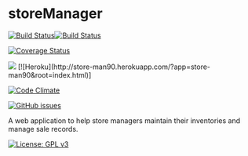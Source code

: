 # storeManager

[![Build Status](https://travis-ci.com/hogum/storeManager.svg?branch=project-app)](https://travis-ci.com/hogum/storeManager)[![Build Status](https://travis-ci.com/hogum/storeManager.svg?branch=master)](https://travis-ci.com/hogum/storeManager)

[![Coverage Status](https://coveralls.io/repos/github/hogum/storeManager/badge.svg)](https://coveralls.io/github/hogum/storeManager)

<img src="http://store-man90.herokuapp.com/?app=store-man90&root=index.html" />
[![Heroku](http://store-man90.herokuapp.com/?app=store-man90&root=index.html)]

[![Code Climate](https://codeclimate.com/github/codeclimate/codeclimate/badges/gpa.svg)](https://codeclimate.com/github/hogum/storeManager)

[![GitHub issues](https://img.shields.io/github/issues/hogum/storeManager.svg?style=for-the-badge)](https://github.com/hogum/storeManager/issues)

A web application to help store managers maintain their inventories and manage sale records.





[![License: GPL v3](https://img.shields.io/badge/License-GPL%20v3-blue.svg)](https://www.gnu.org/licenses/gpl-3.0)
